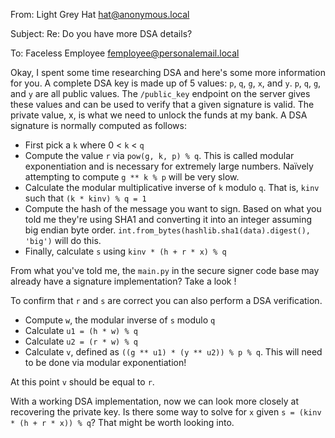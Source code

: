 From: Light Grey Hat <hat@anonymous.local>

Subject: Re: Do you have more DSA details?

To: Faceless Employee <femployee@personalemail.local>

Okay, I spent some time researching DSA and here's some more information for
you. A complete DSA key is made up of 5 values: `p`, `q`, `g`, `x`, and `y`.
`p`, `q`, `g`, and `y` are all public values. The `/public_key` endpoint on the
server gives these values and can be used to verify that a given signature is
valid. The private value, x, is what we need to unlock the funds at my bank.
A DSA signature is normally computed as follows:

* First pick a `k` where 0 < `k` < `q`
* Compute the value `r` via `pow(g, k, p) % q`. This is called modular
  exponentiation and is necessary for extremely large numbers. Naïvely
  attempting to compute `g ** k % p` will be very slow.
* Calculate the modular multiplicative inverse of `k` modulo `q`. That is,
  `kinv` such that `(k * kinv) % q = 1`
* Compute the hash of the message you want to sign. Based on what you told me
  they're using SHA1 and converting it into an integer assuming big endian byte
  order. `int.from_bytes(hashlib.sha1(data).digest(), 'big')` will do this.
* Finally, calculate `s` using `kinv * (h + r * x) % q`

From what you've told me, the `main.py` in the secure signer code base may
already have a signature implementation? Take a look !

To confirm that `r` and `s` are correct you can also perform a DSA verification.

* Compute `w`, the modular inverse of `s` modulo `q`
* Calculate `u1 = (h * w) % q`
* Calculate `u2 = (r * w) % q`
* Calculate `v`, defined as `((g ** u1) * (y ** u2)) % p % q`. This will need to be done via modular exponentiation!

At this point `v` should be equal to `r`.

With a working DSA implementation, now we can look more closely at recovering
the private key.  Is there some way to solve for `x` given
`s = (kinv * (h + r * x)) % q`? That might be worth looking into.
